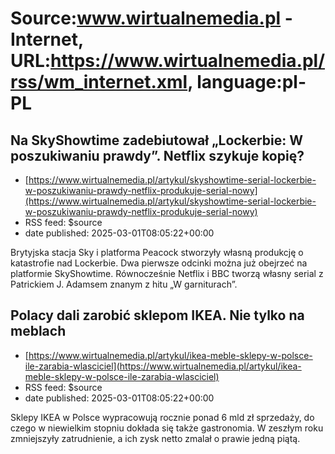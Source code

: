 # Source:www.wirtualnemedia.pl - Internet, URL:https://www.wirtualnemedia.pl/rss/wm_internet.xml, language:pl-PL

## Na SkyShowtime zadebiutował „Lockerbie: W poszukiwaniu prawdy”. Netflix szykuje kopię?
 - [https://www.wirtualnemedia.pl/artykul/skyshowtime-serial-lockerbie-w-poszukiwaniu-prawdy-netflix-produkuje-serial-nowy](https://www.wirtualnemedia.pl/artykul/skyshowtime-serial-lockerbie-w-poszukiwaniu-prawdy-netflix-produkuje-serial-nowy)
 - RSS feed: $source
 - date published: 2025-03-01T08:05:22+00:00

Brytyjska stacja Sky i platforma Peacock stworzyły własną produkcję o katastrofie nad Lockerbie. Dwa pierwsze odcinki można już obejrzeć na platformie SkyShowtime. Równocześnie Netflix i BBC tworzą własny serial z Patrickiem J. Adamsem znanym z hitu „W garniturach”.

## Polacy dali zarobić sklepom IKEA. Nie tylko na meblach
 - [https://www.wirtualnemedia.pl/artykul/ikea-meble-sklepy-w-polsce-ile-zarabia-wlasciciel](https://www.wirtualnemedia.pl/artykul/ikea-meble-sklepy-w-polsce-ile-zarabia-wlasciciel)
 - RSS feed: $source
 - date published: 2025-03-01T08:05:22+00:00

Sklepy IKEA w Polsce wypracowują rocznie ponad 6 mld zł sprzedaży, do czego w niewielkim stopniu dokłada się także gastronomia. W zeszłym roku zmniejszyły zatrudnienie, a ich zysk netto zmalał o prawie jedną piątą.

